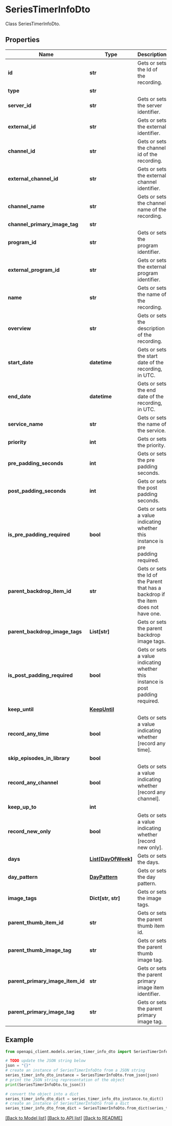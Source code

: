 # SeriesTimerInfoDto

Class SeriesTimerInfoDto.

## Properties

Name | Type | Description | Notes
------------ | ------------- | ------------- | -------------
**id** | **str** | Gets or sets the Id of the recording. | [optional] 
**type** | **str** |  | [optional] 
**server_id** | **str** | Gets or sets the server identifier. | [optional] 
**external_id** | **str** | Gets or sets the external identifier. | [optional] 
**channel_id** | **str** | Gets or sets the channel id of the recording. | [optional] 
**external_channel_id** | **str** | Gets or sets the external channel identifier. | [optional] 
**channel_name** | **str** | Gets or sets the channel name of the recording. | [optional] 
**channel_primary_image_tag** | **str** |  | [optional] 
**program_id** | **str** | Gets or sets the program identifier. | [optional] 
**external_program_id** | **str** | Gets or sets the external program identifier. | [optional] 
**name** | **str** | Gets or sets the name of the recording. | [optional] 
**overview** | **str** | Gets or sets the description of the recording. | [optional] 
**start_date** | **datetime** | Gets or sets the start date of the recording, in UTC. | [optional] 
**end_date** | **datetime** | Gets or sets the end date of the recording, in UTC. | [optional] 
**service_name** | **str** | Gets or sets the name of the service. | [optional] 
**priority** | **int** | Gets or sets the priority. | [optional] 
**pre_padding_seconds** | **int** | Gets or sets the pre padding seconds. | [optional] 
**post_padding_seconds** | **int** | Gets or sets the post padding seconds. | [optional] 
**is_pre_padding_required** | **bool** | Gets or sets a value indicating whether this instance is pre padding required. | [optional] 
**parent_backdrop_item_id** | **str** | Gets or sets the Id of the Parent that has a backdrop if the item does not have one. | [optional] 
**parent_backdrop_image_tags** | **List[str]** | Gets or sets the parent backdrop image tags. | [optional] 
**is_post_padding_required** | **bool** | Gets or sets a value indicating whether this instance is post padding required. | [optional] 
**keep_until** | [**KeepUntil**](KeepUntil.md) |  | [optional] 
**record_any_time** | **bool** | Gets or sets a value indicating whether [record any time]. | [optional] 
**skip_episodes_in_library** | **bool** |  | [optional] 
**record_any_channel** | **bool** | Gets or sets a value indicating whether [record any channel]. | [optional] 
**keep_up_to** | **int** |  | [optional] 
**record_new_only** | **bool** | Gets or sets a value indicating whether [record new only]. | [optional] 
**days** | [**List[DayOfWeek]**](DayOfWeek.md) | Gets or sets the days. | [optional] 
**day_pattern** | [**DayPattern**](DayPattern.md) | Gets or sets the day pattern. | [optional] 
**image_tags** | **Dict[str, str]** | Gets or sets the image tags. | [optional] 
**parent_thumb_item_id** | **str** | Gets or sets the parent thumb item id. | [optional] 
**parent_thumb_image_tag** | **str** | Gets or sets the parent thumb image tag. | [optional] 
**parent_primary_image_item_id** | **str** | Gets or sets the parent primary image item identifier. | [optional] 
**parent_primary_image_tag** | **str** | Gets or sets the parent primary image tag. | [optional] 

## Example

```python
from openapi_client.models.series_timer_info_dto import SeriesTimerInfoDto

# TODO update the JSON string below
json = "{}"
# create an instance of SeriesTimerInfoDto from a JSON string
series_timer_info_dto_instance = SeriesTimerInfoDto.from_json(json)
# print the JSON string representation of the object
print(SeriesTimerInfoDto.to_json())

# convert the object into a dict
series_timer_info_dto_dict = series_timer_info_dto_instance.to_dict()
# create an instance of SeriesTimerInfoDto from a dict
series_timer_info_dto_from_dict = SeriesTimerInfoDto.from_dict(series_timer_info_dto_dict)
```
[[Back to Model list]](../README.md#documentation-for-models) [[Back to API list]](../README.md#documentation-for-api-endpoints) [[Back to README]](../README.md)


